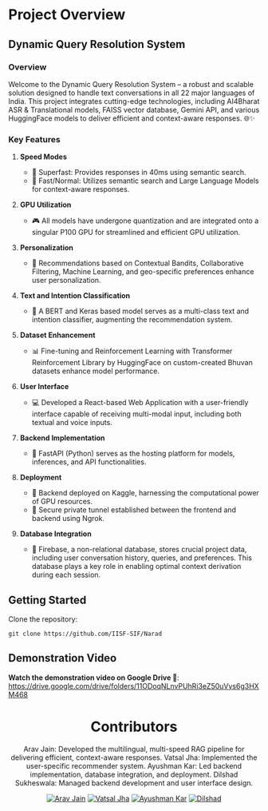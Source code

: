 # Project Overview

## Dynamic Query Resolution System

### Overview
Welcome to the Dynamic Query Resolution System – a robust and scalable solution designed to handle text conversations in all 22 major languages of India. This project integrates cutting-edge technologies, including AI4Bharat ASR & Translational models, FAISS vector database, Gemini API, and various HuggingFace models to deliver efficient and context-aware responses. 🌐✨

### Key Features

1. **Speed Modes**
   - 🚀 Superfast: Provides responses in 40ms using semantic search.
   - 🚄 Fast/Normal: Utilizes semantic search and Large Language Models for context-aware responses.

2. **GPU Utilization**
   - 🎮 All models have undergone quantization and are integrated onto a singular P100 GPU for streamlined and efficient GPU utilization.

3. **Personalization**
   - 🎨 Recommendations based on Contextual Bandits, Collaborative Filtering, Machine Learning, and geo-specific preferences enhance user personalization.

4. **Text and Intention Classification**
   - 🤖 A BERT and Keras based model serves as a multi-class text and intention classifier, augmenting the recommendation system.

5. **Dataset Enhancement**
   - 📊 Fine-tuning and Reinforcement Learning with Transformer Reinforcement Library by HuggingFace on custom-created Bhuvan datasets enhance model performance.

6. **User Interface**
   - 💻 Developed a React-based Web Application with a user-friendly interface capable of receiving multi-modal input, including both textual and voice inputs.

7. **Backend Implementation**
   - 🚀 FastAPI (Python) serves as the hosting platform for models, inferences, and API functionalities.

8. **Deployment**
   - 🚀 Backend deployed on Kaggle, harnessing the computational power of GPU resources.
   - 🔐 Secure private tunnel established between the frontend and backend using Ngrok.

9. **Database Integration**
   - 📂 Firebase, a non-relational database, stores crucial project data, including user conversation history, queries, and preferences. This database plays a key role in enabling optimal context derivation during each session.


## Getting Started

Clone the repository:
   ```
   git clone https://github.com/IISF-SIF/Narad
   ```

## Demonstration Video

   **Watch the demonstration video on Google Drive 🎥**: https://drive.google.com/drive/folders/11ODoqNLnvPUhRi3eZ50uVys6g3HXM468

<div align="center">

# Contributors

Arav Jain: Developed the multilingual, multi-speed RAG pipeline for delivering efficient, context-aware responses.
Vatsal Jha: Implemented the user-specific recommender system.
Ayushman Kar: Led backend implementation, database integration, and deployment.
Dilshad Sukheswala: Managed backend development and user interface design.

[![Arav Jain](https://img.shields.io/badge/Arav_Jain-%E2%9D%A4%EF%B8%8F-brightgreen)](https://github.com/AravJain007)
[![Vatsal Jha](https://img.shields.io/badge/Vatsal_Jha-%E2%9D%A4%EF%B8%8F-blue)](https://github.com/Vatsal-Jha256)
[![Ayushman Kar](https://img.shields.io/badge/Ayushman_Kar-%E2%9D%A4%EF%B8%8F-red)](https://github.com/KarAyushman)
[![Dilshad](https://img.shields.io/badge/Dilshad-%E2%9D%A4%EF%B8%8F-orange)](https://github.com/DILSHAD477)

</div>

